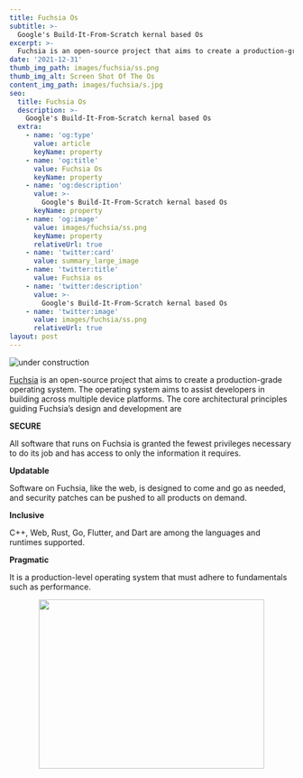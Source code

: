 ```yaml
---
title: Fuchsia Os
subtitle: >-
  Google's Build-It-From-Scratch kernal based Os
excerpt: >-
  Fuchsia is an open-source project that aims to create a production-grade operating system. The operating system aims to assist developers in building across multiple device platforms.
date: '2021-12-31'
thumb_img_path: images/fuchsia/ss.png
thumb_img_alt: Screen Shot Of The Os
content_img_path: images/fuchsia/s.jpg
seo:
  title: Fuchsia Os
  description: >-
    Google's Build-It-From-Scratch kernal based Os
  extra:
    - name: 'og:type'
      value: article
      keyName: property
    - name: 'og:title'
      value: Fuchsia Os
      keyName: property
    - name: 'og:description'
      value: >-
        Google's Build-It-From-Scratch kernal based Os
      keyName: property
    - name: 'og:image'
      value: images/fuchsia/ss.png
      keyName: property
      relativeUrl: true
    - name: 'twitter:card'
      value: summary_large_image
    - name: 'twitter:title'
      value: Fuchsia os
    - name: 'twitter:description'
      value: >-
        Google's Build-It-From-Scratch kernal based Os
    - name: 'twitter:image'
      value: images/fuchsia/ss.png
      relativeUrl: true
layout: post
---
```


![under construction](/images/fuchsia/h.svg)

[Fuchsia] is an open-source project that aims to create a production-grade operating system. The operating system aims to assist developers in building across multiple device platforms.
The core architectural principles guiding Fuchsia’s design and development are

**SECURE**

All software that runs on Fuchsia is granted the fewest privileges necessary to do its job and has access to only the information it requires.

**Updatable**

Software on Fuchsia, like the web, is designed to come and go as needed, and security patches can be pushed to all products on demand.

**Inclusive**

C++, Web, Rust, Go, Flutter, and Dart are among the languages and runtimes supported.

**Pragmatic**

It is a production-level operating system that must adhere to fundamentals such as performance. 


<!-- ![under construction](/images/fuchsia/1.png) -->
<p align="center">
  <img width="400" height="300" src="/images/fuchsia/1.png">
</p>

[//]: # 

   [Fuchsia]: <https://en.wikipedia.org/wiki/Fuchsia_(operating_system)>



